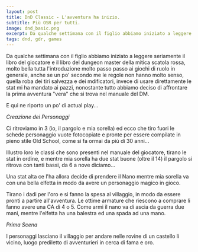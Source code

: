 ```yaml
---
layout: post
title: DnD Classic - L'avventura ha inizio.
subtitle: Più OSR per tutti.
image: dnd_basic.png
excerpt: Da qualche settimana con il figlio abbiamo iniziato a leggere seriamente il libro del giocatore e il libro del dungeon master della mitica scatola rossa
tags: dnd, gdr, games
---
```


Da qualche settimana con il figlio abbiamo iniziato a leggere seriamente  il libro del giocatore e il libro del dungeon master
della mitica scatola rossa, molto bella tutta l'introduzione molto passo passo ai giochi di ruolo in generale, anche se un po'
secondo me le regole non hanno molto senso, quella roba dei tiri salvezza e dei mdificatori, invece di usare direttamente le stat
mi ha mandato ai pazzi, nonostante tutto abbiamo deciso di affrontare la prima avventura "vera" che si trova nel manuale del DM.

E qui ne riporto un po' di actual play...

*Creazione dei Personaggi*

Ci ritroviamo in 3 (io, il pargolo e mia sorella) ed ecco che tiro fuori le schede personaggio vuote fotocopiate e pronte per
essere compilate in pieno stile Old School, come si fa ormai da più di 30 anni...

Illustro loro le classi che sono presenti nel manuale del giocatore, tirano le stat in ordine, e mentre mia sorella ha due stat buone (oltre il 14) il pargolo si ritrova con tanti bassi,
da 6 a nove diciamo...

Una stat alta ce l'ha allora decide di prendere il Nano mentre mia sorella va con una bella elfetta in modo da avere un personaggio magico in gioco.

Tirano i dadi per l'oro e si fanno la spesa al villaggio, in modo da essere pronti a partire all'avventura.
Le ottime armature che riescono a comprare li fanno avere una CA di 4 o 5. Come armi il nano va di ascia da guerra due mani, mentre l'elfetta ha una balestra ed una spada ad una mano.

*Prima Scena*

I personaggi lasciano il villaggio per andare nelle rovine di un castello li vicino, luogo prediletto di avventurieri in cerca di fama e oro.
